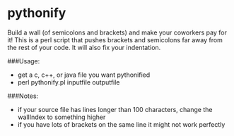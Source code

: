 pythonify
=========

Build a wall (of semicolons and brackets) and make your coworkers pay for it!
This is a perl script that pushes brackets and semicolons far away from the rest of your code. It will also fix your indentation.

###Usage:
- get a c, c++, or java file you want pythonified
- perl pythonify.pl inputfile outputfile

###Notes:
- if your source file has lines longer than 100 characters, change the wallIndex to something higher
- if you have lots of brackets on the same line it might not work perfectly
